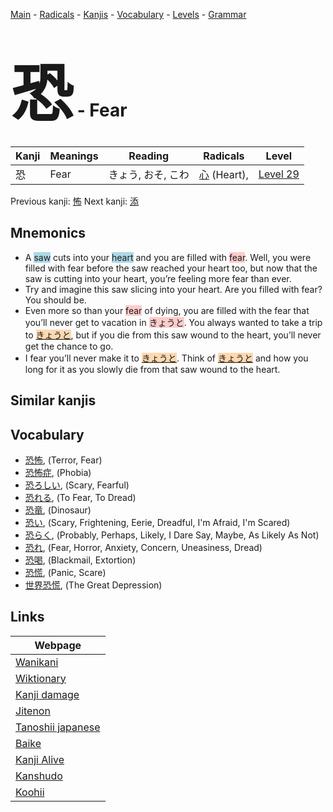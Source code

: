 <style> bigfont {font-size: 100px}</style>
[Main](../README.md) -
[Radicals](../radicals.md) -
[Kanjis](../kanjis.md) -
[Vocabulary](../vocabulary.md) -
[Levels](../levels.md) -
[Grammar](../grammar.md)
# <bigfont> 恐</bigfont> - Fear 

| Kanji | Meanings | Reading | Radicals | Level |
| --- | --- | --- | --- | --- |
| 恐 | Fear | きょう, おそ, こわ | [心](../radicals/心.md) (Heart),  | [Level 29](../levels/wk_level29.md) |

Previous kanji: [怖](怖.md) Next kanji: [添](添.md) 

## Mnemonics
 * A <span style="background-color:#ADD8E6"> saw</span> cuts into your <span style="background-color:#ADD8E6"> heart</span> and you are filled with <span style="background-color:#ffcccb"> fear</span>. Well, you were filled with fear before the saw reached your heart too, but now that the saw is cutting into your heart, you’re feeling more fear than ever.
* Try and imagine this saw slicing into your heart. Are you filled with fear? You should be.
* Even more so than your <span style="background-color:#ffcccb"> fear</span> of dying, you are filled with the fear that you’ll never get to vacation in <span style="background-color:#ffcccb"> きょうと</span>. You always wanted to take a trip to <span style="background-color:#fed8b1"> [きょうと](https://jisho.org/search/きょうと)</span>, but if you die from this saw wound to the heart, you’ll never get the chance to go.
* I fear you’ll never make it to <span style="background-color:#fed8b1"> [きょうと](https://jisho.org/search/きょうと)</span>. Think of <span style="background-color:#fed8b1"> [きょうと](https://jisho.org/search/きょうと)</span> and how you long for it as you slowly die from that saw wound to the heart.


## Similar kanjis
 


## Vocabulary
 * [恐怖](../vocabulary/恐.md), (Terror, Fear)
* [恐怖症](../vocabulary/恐.md), (Phobia)
* [恐ろしい](../vocabulary/恐.md), (Scary, Fearful)
* [恐れる](../vocabulary/恐.md), (To Fear, To Dread)
* [恐竜](../vocabulary/恐.md), (Dinosaur)
* [恐い](../vocabulary/恐.md), (Scary, Frightening, Eerie, Dreadful, I'm Afraid, I'm Scared)
* [恐らく](../vocabulary/恐.md), (Probably, Perhaps, Likely, I Dare Say, Maybe, As Likely As Not)
* [恐れ](../vocabulary/恐.md), (Fear, Horror, Anxiety, Concern, Uneasiness, Dread)
* [恐喝](../vocabulary/恐.md), (Blackmail, Extortion)
* [恐慌](../vocabulary/恐.md), (Panic, Scare)
* [世界恐慌](../vocabulary/恐.md), (The Great Depression)



## Links 

| Webpage |
| --- |
| [Wanikani          ](https://www.wanikani.com/kanji/恐) |
| [Wiktionary        ](https://en.wiktionary.org/wiki/恐) |
| [Kanji damage      ](http://www.kanjidamage.com/kanji/search?utf8=✓&q=恐) |
| [Jitenon           ](https://jitenon.com/kanji/恐) |
| [Tanoshii japanese ](https://www.tanoshiijapanese.com/dictionary/kanji.cfm?k=恐) |
| [Baike             ](https://baike.baidu.com/item/恐) |
| [Kanji Alive       ](https://app.kanjialive.com/恐) |
| [Kanshudo          ](https://www.kanshudo.com/searchmn?q=恐) |
| [Koohii            ](https://kanji.koohii.com/study/kanji/恐) |
